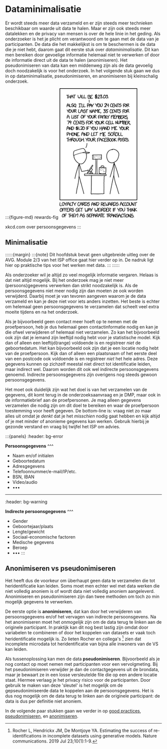 # Dataminimalisatie 

Er wordt steeds meer data verzameld en er zijn steeds meer technieken beschikbaar om waarde uit data te halen. Maar er 
zijn ook steeds meer datalekken en de privacy van mensen is over de hele linie in het geding. Als onderzoeker is het je 
plicht om verantwoord om te gaan met de data van je participanten. De data die het makkelijkst is om te beschermen is 
de data die je niet hebt, daarom gaat dit eerste stuk over *dataminimalisatie*. Dit kan men bereiken door gevoelige
informatie helemaal niet te verwerken of door de informatie direct uit de data te halen (anonimiseren). Het 
pseudonimiseren van data kan een middenweg zijn als de data gevoelig doch noodzakelijk is voor het onderzoek. In het 
volgende stuk gaan we dus in op dataminimalisatie, pseudonimiseren, en anonimiseren bij kleinschalig onderzoek.

:::{figure-md} rewards-fig
<img src="../figures/xkcd_customer_rewards.png" alt="xkcd" width=250px>

xkcd.com over persoonsgegevens
:::

## Minimalisatie

::::::{margin}
:::{note}
Dit hoofdstuk bevat geen uitgebreide uitleg over de AVG. Module 2/3 van het ISP office gaat hier verder op in. De nadruk 
ligt hier op praktische tips voor het werken met data. 
:::
::::::

Als onderzoeker wil je altijd zo veel mogelijk informatie vergaren. Helaas is dat niet altijd mogelijk. Bij het 
onderzoek mag je niet meer (persoons)gegevens verwerken dan strikt noodzakelijk is. Als de persoonsgegevens niet meer 
nodig zijn dan moeten ze ook worden verwijderd. Daarbij moet je van tevoren aangeven waarom je de data verzameld en kan
je deze niet voor iets anders inzetten. Het beste is echter om helemaal geen persoonsgegevens te verzamelen dat scheelt
veel extra moeite tijdens en na het onderzoek.

Als je bijvoorbeeld geen contact meer hoeft op te nemen met de proefpersoon, heb je dus helemaal geen contactinformatie
nodig en kan je die ofwel verwijderen of helemaal niet verzamelen. Zo kan het bijvoorbeeld ook zijn dat je iemand zijn 
leeftijd nodig hebt voor je statistische model. Kijk dan of alleen een leeftijd(range) voldoende is en registreer *niet* 
de geboortedatum. Het kan bijvoorbeeld ook zijn dat je een locatie nodig hebt van de proefpersoon. Kijk dan of alleen 
een plaatsnaam of het eerste deel van een postcode ook voldoende is en registreer *niet* het hele adres. Deze gegevens 
kunnen op zichzelf meestal niet direct tot identificatie leiden, maar indirect wel. Daarom worden dit ook wel indirecte 
persoonsgegevens genoemd. Indirecte persoonsgegevens zijn overigens nog steeds gewoon persoonsgegevens.

Het moet ook duidelijk zijn wat het doel is van het verzamelen van de gegevens, dit komt terug in de onderzoeksaanvraag 
en je DMP, maar ook in de informatiebrief aan de proefpersonen. Je mag alleen gegevens verzamelen die nodig zijn om dit
doel te bereiken en waar de proefpersoon toestemming voor heeft gegeven. De bottom-line is: vraag niet zo maar alles 
uit omdat je *denkt* dat je het *misschien* nodig gaat hebben en kijk altijd of je met minder of anonieme gegevens kan 
werken. Gebruik hierbij je gezonde verstand en vraag bij twijfel het ISP om advies.

:::{panels}
:header: bg-error

**Persoonsgegevens**
^^^
- Naam en/of initialen
- Geboortedatum
- Adresgegevens
- Telefoonnummer/e-mail/IP/etc.
- BSN, IBAN
- Video/audio
- •••
---
:header: bg-warning

**Indirecte persoonsgegevens**
^^^
- Gender
- Geboortejaar/plaats
- Lengte/gewicht
- Sociaal-economische factoren
- Medische gegevens
- Beroep
- •••
:::

## Anonimiseren vs pseudonimiseren

Het heeft dus de voorkeur om überhaupt geen data te verzamelen die tot heridentificatie kan leiden. Soms moet men echter
wel met data werken die niet volledig anoniem is of wordt data niet volledig anoniem aangeleverd. Anonimiseren en 
pseudonimiseren zijn dan twee methoden om toch zo min mogelijk gegevens te verwerken.

De eerste optie is **anonimiseren**, dat kan door het verwijderen van persoonsgegevens en/of het vervagen van indirecte 
persoonsgevens. Na het anonimiseren moet het *onmogelijk* zijn om de data terug te linken aan de originele participant. 
In praktijk kan dit nog best lastig zijn omdat door variabelen te combineren of door het koppelen van datasets er vaak
toch heridentificatie mogelijk is. Zo lieten Rocher en collega's [^Rocher] zien dat incomplete microdata tot 
heridentificatie van bijna alle inwoners van de VS kan leiden.

Als tussenoplossing kan men de data **pseudonimiseren**. Bijvoorbeeld als je nog contact op moet nemen met participanten
voor een vervolgmeting. Bij het pseudonimiseren verwijder je dan de contactgegevens uit de brondata, maar je bewaart 
ze in een losse versleutelde file die op een andere locatie staat. Hiermee verlaag je het privacy risico voor de 
participanten. Door gebruik te maken van deze 'sleutel' is het mogelijk om de gepseudonimiseerde data te koppelen aan 
de persoonsgegevens. Het is dus nog mogelijk om de data terug te linken aan de originele participant: de data is dus 
per definitie niet anoniem.

In de volgende paar stukken gaan we verder in op [good practices](./3_good_practices), [pseudonimiseren](./3_pseudonimiseren),
en [anonimiseren](./3_anonimiseren).


[^Rocher]: Rocher L, Hendrickx JM, De Montjoye YA. Estimating the success of re-identifications in incomplete datasets 
using generative models. Nature communications. 2019 Jul 23;10(1):1-9.